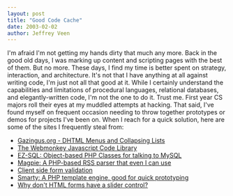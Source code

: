 ```yaml
---
layout: post
title: "Good Code Cache"
date: 2003-02-02
author: Jeffrey Veen
---
```

<p>I'm afraid I'm not getting my hands dirty that much any more. Back in the good old days, I was marking up content and scripting pages with the best of them. But no more. These days, I find my time is better spent on strategy, interaction, and architecture. It's not that I have anything at all against writing code, I'm just not all that good at it. While I certainly understand the capabilities and limitations of procedural languages, relational databases, and elegantly-written code, I'm not the one to do it. Trust me. First year CS majors roll their eyes at my muddled attempts at hacking. That said, I've found myself on frequent occasion needing to throw together prototypes or demos for projects I've been on. When I reach for a quick solution, here are some of the sites I frequently steal from:</p>

<ul><li><a href="http://www.gazingus.org/dhtml/?id=109">Gazingus.org - DHTML Menus and Collapsing Lists</a></li><li><a href="http://webmonkey.com/reference/javascript_code_library/">The Webmonkey Javascript Code Library</a></li><li><a href="http://php.justinvincent.com/">EZ-SQL: Object-based PHP Classes for talking to MySQL</a></li><li><a href="http://magpierss.sourceforge.net/">Magpie: A PHP-based RSS parser that even I can use</a></li><li><a href="http://www.oreillynet.com/pub/a/javascript/2001/08/10/form_valid.html">Client side form validation</a></li><li><a href="http://smarty.php.net/">Smarty: A PHP template engine, good for quick prototyping</a></li><li><a href="http://www.rci.rutgers.edu/~hofman/jsexp/explslider.html">Why don't HTML forms have a slider control?</a></li></ul>

